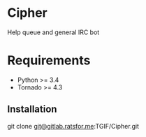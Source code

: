 # Cipher
Help queue and general IRC bot

# Requirements
* Python >= 3.4
* Tornado >= 4.3

## Installation
git clone git@gitlab.ratsfor.me:TGIF/Cipher.git
